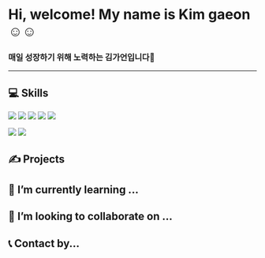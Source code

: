 # Hi, welcome! My name is Kim gaeon ☺︎☺︎

<!--
**gariguri/gariguri** is a ✨ _special_ ✨ repository because its `README.md` (this file) appears on your GitHub profile.

Here are some ideas to get you started:

- 🔭 I’m currently working on ...
- 🌱 I’m currently learning ...
- 👯 I’m looking to collaborate on ...
- 🤔 I’m looking for help with ...
- 💬 Ask me about ...
- 📫 How to reach me: ...
- 😄 Pronouns: ...
- ⚡ Fun fact: ...
-->
<h3>매일 성장하기 위해 노력하는 김가언입니다🍎</h3>

---
## 💻 Skills 
<p>
  <img src="https://img.shields.io/badge/React-61DAFB?style=flat-square&logo=React&logoColor=black"/>
  <img src="https://img.shields.io/badge/Javascript-ffb13b?style=flat-square&logo=javascript&logoColor=white"/></a>&nbsp<img src="https://img.shields.io/badge/HTML5-E34F26?style=flat-square&logo=HTML5&logoColor=white" />
  <img src="https://img.shields.io/badge/css-1572B6?style=flat-square&logo=css3&logoColor=white"/></a>&nbsp<img src="https://img.shields.io/badge/Python-3766AB?style=flat-square&logo=Python&logoColor=white"/></a>&nbsp</p>
<p>
<img src="https://img.shields.io/badge/Java-007396?style=flat-square&logo=Java&logoColor=white"/> 
<img src="https://img.shields.io/badge/Node.js-339933?style=flat-square&logo=node-dot-js&logoColor=white"/> </p>


## ✍️ Projects
## 🌱 I’m currently learning ...
## 👯 I’m looking to collaborate on ...
## 📞 Contact by...



